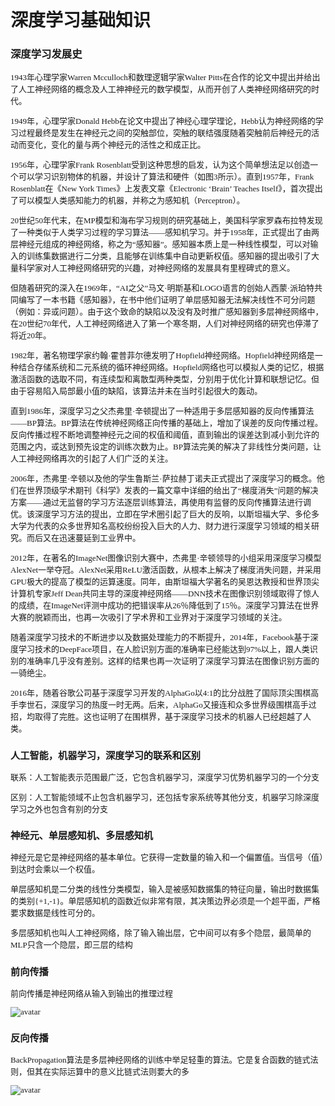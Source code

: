 ```python

```

# 深度学习基础知识
### 深度学习发展史
<font face="黑体" size = 2>
1943年心理学家Warren Mcculloch和数理逻辑学家Walter Pitts在合作的论文中提出并给出了人工神经网络的概念及人工神神经元的数学模型，从而开创了人类神经网络研究的时代。

1949年，心理学家Donald Hebb在论文中提出了神经心理学理论，Hebb认为神经网络的学习过程最终是发生在神经元之间的突触部位，突触的联结强度随着突触前后神经元的活动而变化，变化的量与两个神经元的活性之和成正比。

1956年，心理学家Frank Rosenblatt受到这种思想的启发，认为这个简单想法足以创造一个可以学习识别物体的机器，并设计了算法和硬件（如图3所示）。直到1957年，Frank Rosenblatt在《New York Times》上发表文章《Electronic ‘Brain’ Teaches Itself》，首次提出了可以模型人类感知能力的机器，并称之为感知机（Perceptron）。

20世纪50年代末，在MP模型和海布学习规则的研究基础上，美国科学家罗森布拉特发现了一种类似于人类学习过程的学习算法——感知机学习。并于1958年，正式提出了由两层神经元组成的神经网络，称之为“感知器”。感知器本质上是一种线性模型，可以对输入的训练集数据进行二分类，且能够在训练集中自动更新权值。感知器的提出吸引了大量科学家对人工神经网络研究的兴趣，对神经网络的发展具有里程碑式的意义。

但随着研究的深入在1969年，“AI之父”马文·明斯基和LOGO语言的创始人西蒙·派珀特共同编写了一本书籍《感知器》，在书中他们证明了单层感知器无法解决线性不可分问题（例如：异或问题）。由于这个致命的缺陷以及没有及时推广感知器到多层神经网络中，在20世纪70年代，人工神经网络进入了第一个寒冬期，人们对神经网络的研究也停滞了将近20年。

1982年，著名物理学家约翰·霍普菲尔德发明了Hopfield神经网络。Hopfield神经网络是一种结合存储系统和二元系统的循环神经网络。Hopfield网络也可以模拟人类的记忆，根据激活函数的选取不同，有连续型和离散型两种类型，分别用于优化计算和联想记忆。但由于容易陷入局部最小值的缺陷，该算法并未在当时引起很大的轰动。

直到1986年，深度学习之父杰弗里·辛顿提出了一种适用于多层感知器的反向传播算法——BP算法。BP算法在传统神经网络正向传播的基础上，增加了误差的反向传播过程。反向传播过程不断地调整神经元之间的权值和阈值，直到输出的误差达到减小到允许的范围之内，或达到预先设定的训练次数为止。BP算法完美的解决了非线性分类问题，让人工神经网络再次的引起了人们广泛的关注。

2006年，杰弗里·辛顿以及他的学生鲁斯兰·萨拉赫丁诺夫正式提出了深度学习的概念。他们在世界顶级学术期刊《科学》发表的一篇文章中详细的给出了“梯度消失”问题的解决方案——通过无监督的学习方法逐层训练算法，再使用有监督的反向传播算法进行调优。该深度学习方法的提出，立即在学术圈引起了巨大的反响，以斯坦福大学、多伦多大学为代表的众多世界知名高校纷纷投入巨大的人力、财力进行深度学习领域的相关研究。而后又在迅速蔓延到工业界中。

2012年，在著名的ImageNet图像识别大赛中，杰弗里·辛顿领导的小组采用深度学习模型AlexNet一举夺冠。AlexNet采用ReLU激活函数，从根本上解决了梯度消失问题，并采用GPU极大的提高了模型的运算速度。同年，由斯坦福大学著名的吴恩达教授和世界顶尖计算机专家Jeff Dean共同主导的深度神经网络——DNN技术在图像识别领域取得了惊人的成绩，在ImageNet评测中成功的把错误率从26％降低到了15％。深度学习算法在世界大赛的脱颖而出，也再一次吸引了学术界和工业界对于深度学习领域的关注。

随着深度学习技术的不断进步以及数据处理能力的不断提升，2014年，Facebook基于深度学习技术的DeepFace项目，在人脸识别方面的准确率已经能达到97%以上，跟人类识别的准确率几乎没有差别。这样的结果也再一次证明了深度学习算法在图像识别方面的一骑绝尘。

2016年，随着谷歌公司基于深度学习开发的AlphaGo以4:1的比分战胜了国际顶尖围棋高手李世石，深度学习的热度一时无两。后来，AlphaGo又接连和众多世界级围棋高手过招，均取得了完胜。这也证明了在围棋界，基于深度学习技术的机器人已经超越了人类。

### 人工智能，机器学习，深度学习的联系和区别
联系：人工智能表示范围最广泛，它包含机器学习，深度学习优势机器学习的一个分支

区别：人工智能领域不止包含机器学习，还包括专家系统等其他分支，机器学习除深度学习之外也包含有别的分支

### 神经元、单层感知机、多层感知机
神经元是它是神经网络的基本单位。它获得一定数量的输入和一个偏置值。当信号（值）到达时会乘以一个权值。

单层感知机是二分类的线性分类模型，输入是被感知数据集的特征向量，输出时数据集的类别{+1,-1}。单层感知机的函数近似非常有限，其决策边界必须是一个超平面，严格要求数据是线性可分的。

多层感知机也叫人工神经网络，除了输入输出层，它中间可以有多个隐层，最简单的MLP只含一个隐层，即三层的结构

### 前向传播
前向传播是神经网络从输入到输出的推理过程

![avatar](/1.png)

### 反向传播
BackPropagation算法是多层神经网络的训练中举足轻重的算法。它是复合函数的链式法则，但其在实际运算中的意义比链式法则要大的多

![avatar](/2.png)


```python

```
